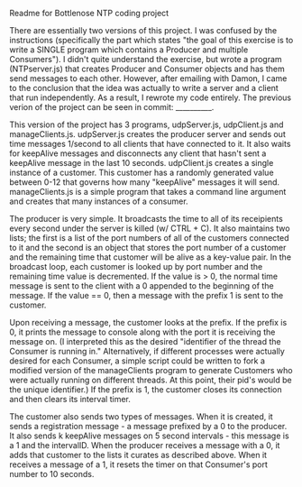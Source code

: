 Readme for Bottlenose NTP coding project

There are essentially two versions of this project. I was confused by the instructions (specifically the part which states "the goal of this exercise is to write a SINGLE program which contains a Producer and multiple Consumers"). I didn't quite understand the exercise, but wrote a program (NTPserver.js) that creates Producer and Consumer objects and has them send messages to each other. However, after emailing with Damon, I came to the conclusion that the idea was actually to write a server and a client that run independently. As a result, I rewrote my code entirely. The previous verion of the project can be seen in commit: __________.

This version of the project has 3 programs, udpServer.js, udpClient.js and manageClients.js. udpServer.js creates the producer server and sends out time messages 1/second to all clients that have connected to it. It also waits for keepAlive messages and disconnects any client that hasn't sent a keepAlive message in the last 10 seconds. udpClient.js creates a single instance of a customer. This customer has a randomly generated value between 0-12 that governs how many "keepAlive" messages it will send. manageClients.js is a simple program that takes a command line argument and creates that many instances of a consumer.

The producer is very simple. It broadcasts the time to all of its receipients every second under the server is killed (w/ CTRL + C). It also maintains two lists; the first is a list of the port numbers of all of the customers connected to it and the second is an object that stores the port number of a customer and the remaining time that customer will be alive as a key-value pair. In the broadcast loop, each customer is looked up by port number and the remaining time value is decremented. If the value is > 0, the normal time message is sent to the client with a 0 appended to the beginning of the message. If the value == 0, then a message with the prefix 1 is sent to the customer.

Upon receiving a message, the customer looks at the prefix. If the prefix is 0, it prints the message to console along with the port it is receiving the message on. (I interpreted this as the desired "identifier of the thread the Consumer is running in." Alternatively, if different processes were actually desired for each Consumer, a simple script could be written to fork a modified version of the manageClients program to generate Customers who were actually running on different threads. At this point, their pid's would be the unique identifier.) If the prefix is 1, the customer closes its connection and then clears its interval timer.

The customer also sends two types of messages. When it is created, it sends a registration message - a message prefixed by a 0 to the producer. It also sends k keepAlive messages on 5 second intervals - this message is a 1 and the intervalID. When the producer receives a message with a 0, it adds that customer to the lists it curates as described above. When it receives a message of a 1, it resets the timer on that Consumer's port number to 10 seconds. 


